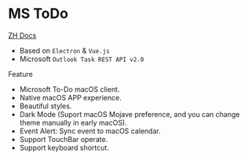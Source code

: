 # MS ToDo

[ZH Docs](./README.md)

- Based on `Electron` & `Vue.js`
- Microsoft `Outlook Task REST API v2.0`

Feature

- Microsoft To-Do macOS client.
- Native macOS APP experience.
- Beautiful styles.
- Dark Mode (Suport macOS Mojave preference, and you can change theme manually in early macOS).
- Event Alert: Sync event to macOS calendar.
- Support TouchBar operate.
- Support keyboard shortcut.

